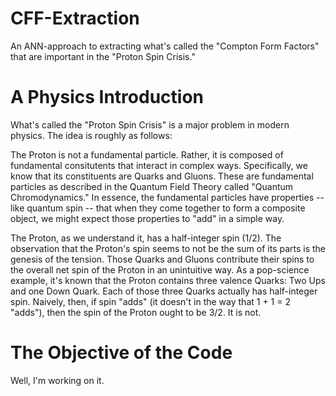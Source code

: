 # CFF-Extraction
An ANN-approach to extracting what's called the "Compton Form Factors" that are important in the "Proton Spin Crisis."

# A Physics Introduction

What's called the "Proton Spin Crisis" is a major problem in modern physics. The idea is roughly as follows:

The Proton is not a fundamental particle. Rather, it is composed of fundamental consitutents that interact in complex ways. Specifically, we know that its constituents are Quarks and Gluons. These are fundamental particles as described in the Quantum Field Theory called "Quantum Chromodynamics." In essence, the fundamental particles have properties -- like quantum spin -- that when they come together to form a composite object, we might expect those properties to "add" in a simple way.

The Proton, as we understand it, has a half-integer spin (1/2). The observation that the Proton's spin seems to not be the sum of its parts is the genesis of the tension. Those Quarks and Gluons contribute their spins to the overall net spin of the Proton in an unintuitive way. As a pop-science example, it's known that the Proton contains three valence Quarks: Two Ups and one Down Quark. Each of those three Quarks actually has half-integer spin. Naively, then, if spin "adds" (it doesn't in the way that 1 + 1 = 2 "adds"), then the spin of the Proton ought to be 3/2. It is not.

# The Objective of the Code

Well, I'm working on it.

